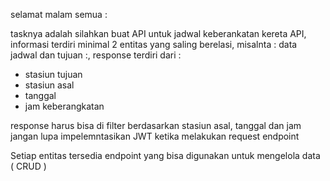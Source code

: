 selamat malam semua :

tasknya adalah silahkan buat API untuk jadwal keberankatan kereta API, informasi terdiri minimal 2 entitas yang saling berelasi, misalnta :
data jadwal dan tujuan :, response terdiri dari :
- stasiun tujuan
- stasiun asal
- tanggal
- jam keberangkatan

response harus bisa di filter berdasarkan stasiun asal, tanggal dan jam
jangan lupa impelemntasikan JWT ketika melakukan request endpoint

Setiap entitas tersedia endpoint yang bisa digunakan untuk mengelola data ( CRUD )
